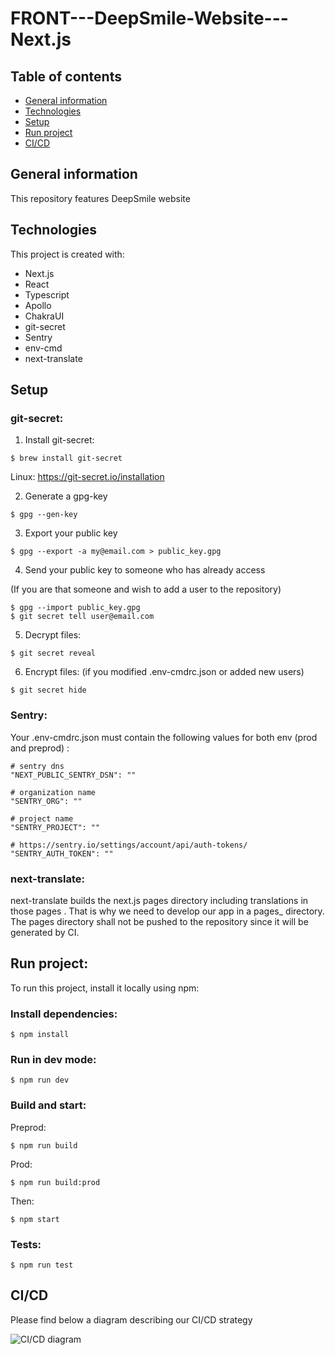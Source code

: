 # FRONT---DeepSmile-Website---Next.js

## Table of contents
* [General information](#general-information)
* [Technologies](#technologies)
* [Setup](#setup)
* [Run project](#run-project)
* [CI/CD](#ci/cd)

## General information
This repository features DeepSmile website

	
## Technologies
This project is created with:
* Next.js
* React
* Typescript
* Apollo
* ChakraUI
* git-secret
* Sentry
* env-cmd
* next-translate

## Setup

### git-secret:
1. Install git-secret:
```
$ brew install git-secret
```

Linux: https://git-secret.io/installation

2. Generate a gpg-key
```
$ gpg --gen-key
```

3. Export your public key
```
$ gpg --export -a my@email.com > public_key.gpg
```

4. Send your public key to someone who has already access

(If you are that someone and wish to add a user to the repository)
```
$ gpg --import public_key.gpg
$ git secret tell user@email.com
```

5. Decrypt files:
```
$ git secret reveal
```

6. Encrypt files: (if you modified .env-cmdrc.json or added new users)
```
$ git secret hide
```

### Sentry:

Your .env-cmdrc.json must contain the following values for both env (prod and preprod) :

```
# sentry dns
"NEXT_PUBLIC_SENTRY_DSN": ""

# organization name
"SENTRY_ORG": ""

# project name
"SENTRY_PROJECT": ""

# https://sentry.io/settings/account/api/auth-tokens/
"SENTRY_AUTH_TOKEN": ""
```

### next-translate:

next-translate builds the next.js pages directory including translations in those pages . That is why we need to develop our app in a pages_ directory. The pages directory shall not be pushed to the repository since it will be generated by CI.

## Run project:
To run this project, install it locally using npm:

### Install dependencies:
```
$ npm install
```

### Run in dev mode:
```
$ npm run dev
```

### Build and start:

Preprod:
```
$ npm run build
```

Prod:
```
$ npm run build:prod
```

Then:
```
$ npm start
```

### Tests:

```
$ npm run test
```

## CI/CD

Please find below a diagram describing our CI/CD strategy

![CI/CD diagram](https://i.imgur.com/rScKlbf.png)



